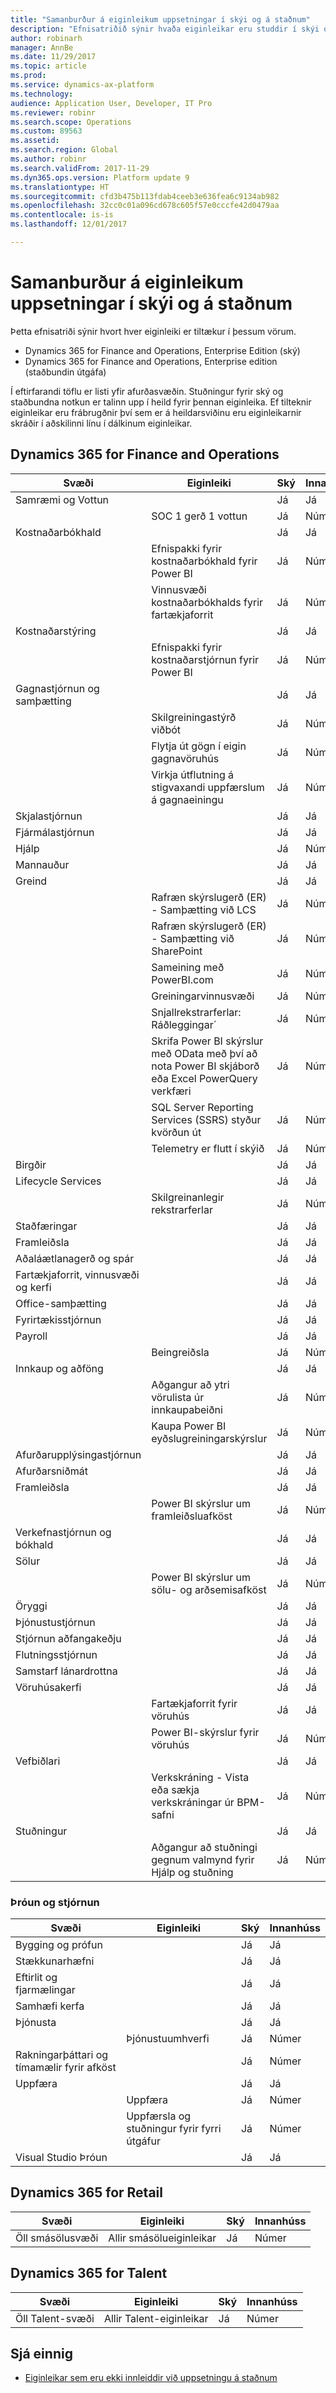 ```yaml
---
title: "Samanburður á eiginleikum uppsetningar í skýi og á staðnum"
description: "Efnisatriðið sýnir hvaða eiginleikar eru studdir í skýi og staðbundið."
author: robinarh
manager: AnnBe
ms.date: 11/29/2017
ms.topic: article
ms.prod: 
ms.service: dynamics-ax-platform
ms.technology: 
audience: Application User, Developer, IT Pro
ms.reviewer: robinr
ms.search.scope: Operations
ms.custom: 89563
ms.assetid: 
ms.search.region: Global
ms.author: robinr
ms.search.validFrom: 2017-11-29
ms.dyn365.ops.version: Platform update 9
ms.translationtype: HT
ms.sourcegitcommit: cfd3b475b113fdab4ceeb3e636fea6c9134ab982
ms.openlocfilehash: 32cc0c01a096cd678c605f57e0cccfe42d0479aa
ms.contentlocale: is-is
ms.lasthandoff: 12/01/2017

---
```


# <a name="cloud-and-on-premises-feature-comparison"></a>Samanburður á eiginleikum uppsetningar í skýi og á staðnum

Þetta efnisatriði sýnir hvort hver eiginleiki er tiltækur í þessum vörum.

+ Dynamics 365 for Finance and Operations, Enterprise Edition (ský)
+ Dynamics 365 for Finance and Operations, Enterprise edition (staðbundin útgáfa)

Í eftirfarandi töflu er listi yfir afurðasvæðin. Stuðningur fyrir ský og staðbundna notkun er talinn upp í heild fyrir þennan eiginleika. Ef tilteknir eiginleikar eru frábrugðnir því sem er á heildarsviðinu eru eiginleikarnir skráðir í aðskilinni línu í dálkinum eiginleikar.

## <a name="dynamics-365-for-finance-and-operations"></a>Dynamics 365 for Finance and Operations

| Svæði | Eiginleiki | Ský | Innanhúss|
|---|---|---|---|
| Samræmi og Vottun | | Já | Já |
| | SOC 1 gerð 1 vottun| Já | Númer |
| Kostnaðarbókhald | | Já | Já |
| | Efnispakki fyrir kostnaðarbókhald fyrir Power BI| Já | Númer |
| | Vinnusvæði kostnaðarbókhalds fyrir fartækjaforrit| Já | Númer |
| Kostnaðarstýring| | Já | Já |
| | Efnispakki fyrir kostnaðarstjórnun fyrir Power BI | Já | Númer |
| Gagnastjórnun og samþætting| | Já | Já |
| | Skilgreiningastýrð viðbót| Já | Númer |
| | Flytja út gögn í eigin gagnavöruhús| Já | Númer |
| | Virkja útflutning á stigvaxandi uppfærslum á gagnaeiningu | Já | Númer |
| Skjalastjórnun| | Já| Já |
| Fjármálastjórnun|  | Já | Já |
| Hjálp| | Já | Númer |
| Mannauður | | Já | Já |
| Greind| | Já | Já |
| | Rafræn skýrslugerð (ER) - Samþætting við LCS | Já | Númer|
| | Rafræn skýrslugerð (ER) - Samþætting við SharePoint | Já | Númer|
| | Sameining með PowerBI.com| Já | Númer |
| | Greiningarvinnusvæði | Já | Númer |
| | Snjallrekstrarferlar: Ráðleggingar´| Já | Númer |
| | Skrifa Power BI skýrslur með OData með því að nota Power BI skjáborð eða Excel PowerQuery verkfæri | Já | Númer |
| | SQL Server Reporting Services (SSRS) styður kvörðun út  | Já | Númer |
| | Telemetry er flutt í skýið | Já | Númer |
| Birgðir| | Já | Já |
| Lifecycle Services| | Já | Já |
| | Skilgreinanlegir rekstrarferlar | Já | Númer |
| Staðfæringar| | Já | Já |
| Framleiðsla| | Já | Já |
| Aðaláætlanagerð og spár| | Já | Já |
| Fartækjaforrit, vinnusvæði og kerfi  | | Já | Já |
| Office-samþætting| | Já | Já |
| Fyrirtækisstjórnun | | Já | Já |
| Payroll|  | Já | Já |
| | Beingreiðsla| Já | Númer |
| Innkaup og aðföng| | Já | Já |
| | Aðgangur að ytri vörulista úr innkaupabeiðni| Já | Númer |
| | Kaupa Power BI eyðslugreiningarskýrslur| Já | Númer |
| Afurðarupplýsingastjórnun | | Já | Já |
| Afurðarsniðmát| | Já | Já|
| Framleiðsla | | Já | Já |
| | Power BI skýrslur um framleiðsluafköst| Já | Númer |
| Verkefnastjórnun og bókhald|  | Já | Já |
| Sölur| | Já | Já |
| | Power BI skýrslur um sölu- og arðsemisafköst| Já | Númer |
| Öryggi | | Já | Já |
| Þjónustustjórnun| | Já | Já |
| Stjórnun aðfangakeðju| | Já | Já |
| Flutningsstjórnun| | Já | Já |
| Samstarf lánardrottna| | Já | Já|
| Vöruhúsakerfi| | Já | Já |
| | Fartækjaforrit fyrir vöruhús| Já | Já |
| | Power BI-skýrslur fyrir vöruhús| Já | Númer |
| Vefbiðlari | | Já | Já |
| | Verkskráning - Vista eða sækja verkskráningar úr BPM-safni| Já | Númer |
| Stuðningur | | Já | Já |
| | Aðgangur að stuðningi gegnum valmynd fyrir Hjálp og stuðning| Já | Númer |

### <a name="development-and-administration"></a>Þróun og stjórnun

| Svæði | Eiginleiki | Ský | Innanhúss|
|---|---|---|---|
| Bygging og prófun | | Já | Já |
| Stækkunarhæfni|  | Já | Já |
| Eftirlit og fjarmælingar  || Já | Já |
| Samhæfi kerfa  || Já | Já |
| Þjónusta | | Já | Já |
| | Þjónustuumhverfi | Já | Númer |
| Rakningarþáttari og tímamælir fyrir afköst | | Já | Númer |
| Uppfæra | | Já | Já |
| | Uppfæra | Já | Númer |
| | Uppfærsla og stuðningur fyrir fyrri útgáfur | Já | Númer |
| Visual Studio Þróun |  | Já | Já |


## <a name="dynamics-365-for-retail"></a>Dynamics 365 for Retail 

| Svæði | Eiginleiki | Ský | Innanhúss|
|---|---|---|---|
| Öll smásölusvæði | Allir smásölueiginleikar | Já | Númer |

## <a name="dynamics-365-for-talent"></a>Dynamics 365 for Talent

| Svæði | Eiginleiki | Ský | Innanhúss|
|---|---|---|---|
| Öll Talent-svæði | Allir Talent-eiginleikar | Já | Númer |

## <a name="see-also"></a>Sjá einnig

- [Eiginleikar sem eru ekki innleiddir við uppsetningu á staðnum](features-not-implemented-on-prem.md)


